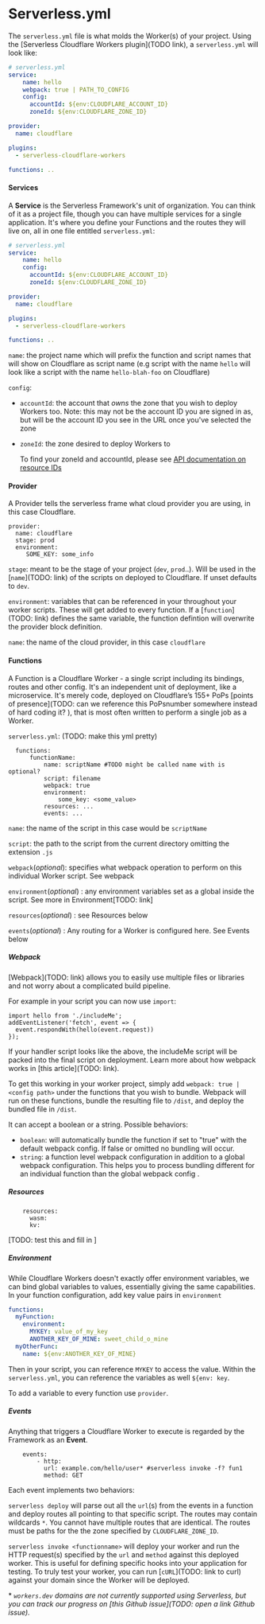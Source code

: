# Serverless.yml

The `serverless.yml` file is what molds the Worker(s) of your project. Using the [Serverless Cloudflare Workers plugin](TODO link), a `serverless.yml` will look like: 

```yml
# serverless.yml
service:
    name: hello
    webpack: true | PATH_TO_CONFIG
    config:
      accountId: ${env:CLOUDFLARE_ACCOUNT_ID}
      zoneId: ${env:CLOUDFLARE_ZONE_ID} 

provider:
  name: cloudflare

plugins:
  - serverless-cloudflare-workers

functions: ..
```

#### Services

A **Service** is the Serverless Framework's unit of organization. You can think of it as a project file, though you can have multiple services for a single application. It's where you define your Functions and the routes they will live on, all in one file entitled `serverless.yml`: 

```yml
# serverless.yml
service:
    name: hello
    config:
      accountId: ${env:CLOUDFLARE_ACCOUNT_ID}
      zoneId: ${env:CLOUDFLARE_ZONE_ID}

provider:
  name: cloudflare

plugins:
  - serverless-cloudflare-workers

functions: ..
```

`name`: the project name which will prefix the function and script names that will show on Cloudflare as script name (e.g script with the name `hello` will look like a script with the name `hello-blah-foo` on Cloudflare)

`config`:

- `accountId`: the account that *owns* the zone that you wish to deploy Workers too. Note: this may not be the account ID you are signed in as, but will be the account ID you see in the URL once you've selected the zone

- `zoneId`: the zone desired to deploy Workers to

  To find your zoneId and accountId, please see [API documentation on resource IDs](https://api.cloudflare.com/#getting-started-resource-ids)

#### Provider 

A Provider tells the serverless frame what cloud provider you are using, in this case Cloudflare. 

```
provider:
  name: cloudflare
  stage: prod
  environment:
     SOME_KEY: some_info
```

`stage`: meant to be the stage of your project (`dev`, `prod`..). Will be used in the [`name`](TODO: link) of the scripts on deployed to Cloudflare. If unset defaults to `dev`.

`environment`: variables that can be referenced in your throughout your worker scripts. These will get added to every function. If a [`function`](TODO: link) defines the same variable, the function defintion will overwrite the provider block definition.

`name`: the name of the cloud provider, in this case `cloudflare`

#### Functions

A Function is a Cloudflare Worker - a single script including its bindings, routes and other config. It's an independent unit of deployment, like a microservice. It's merely code, deployed on Cloudflare’s 155+ PoPs [points of presence](TODO: can we reference this PoPsnumber somewhere instead of hard coding it? ), that is most often written to perform a single job as a Worker.

 `serverless.yml`: (TODO: make this yml pretty)

```
  functions:
      functionName:
          name: scriptName #TODO might be called name with is optional?
          script: filename
          webpack: true
          environment:
              some_key: <some_value>
          resources: ...
          events: ...
```

`name`: the name of the script in this case would be `scriptName`

`script`: the path to the script from the current directory omitting the extension `.js` 

`webpack`(*optional*): specifies what webpack operation to perform on this individual Worker script. See webpack

`environment`(*optional*) : any environment variables set as a global inside the script. See more in Environment[TODO: link]

`resources`(*optional*) : see Resources below

`events`(*optional*) : Any routing for a Worker is configured here. See Events below

##### Webpack

[Webpack](TODO: link) allows you to easily use multiple files or libraries and not worry about a complicated build pipeline.

For example in your script you can now use `import`:

```
import hello from './includeMe';
addEventListener('fetch', event => {
  event.respondWith(hello(event.request))
});
```

If your handler script looks like the above, the includeMe script will be packed into the final script on deployment. Learn more about how webpack works in [this article](TODO: link).

To get this working in your worker project, simply add `webpack: true | <config path>` under the functions that you wish to bundle. Webpack will run on these functions, bundle the resulting file to `/dist`, and deploy the bundled file in `/dist`.

It can accept a boolean or a string. Possible behaviors:

- `boolean`: will automatically bundle the function if set to "true" with the default webpack config. If false or omitted no bundling will occur.
- `string`:  a function level webpack configuration in addition to a global webpack configuration. This helps you to process bundling different for an individual function than the global webpack config .

##### Resources

```
    resources:
      wasm:
      kv:
```

[TODO: test this and fill in ]

##### Environment

While Cloudflare Workers doesn't exactly offer environment variables, we can bind global variables to values, essentially giving the same capabilities. In your function configuration, add key value pairs in `environment`

```yaml
functions:
  myFunction:
    environment:
      MYKEY: value_of_my_key
      ANOTHER_KEY_OF_MINE: sweet_child_o_mine
  myOtherFunc:
  	name: ${env:ANOTHER_KEY_OF_MINE}
```

Then in your script, you can reference `MYKEY` to access the value. Within the `serverless.yml`, you can reference the variables as well `${env: key`.

To add a variable to every function use `provider`.

##### Events

Anything that triggers a Cloudflare Worker to execute is regarded by the Framework as an **Event**. 

```
    events:
    	- http:
          url: example.com/hello/user* #serverless invoke -f? fun1 
          method: GET
```

Each event implements two behaviors:

 `serverless deploy` will parse out all the `url`(s) from the events in a function and deploy routes all pointing to that specific script. The routes may contain wildcards `*`. You cannot have multiple routes that are identical. The routes must be paths for the the zone specified by `CLOUDFLARE_ZONE_ID`.

 `serverless invoke <functionname>` will deploy your worker and run the HTTP request(s) specified by the `url` and `method` against this deployed worker. This is useful for defining specific hooks into your application for testing. To truly test your worker, you can run [`cURL`](TODO: link to curl) against your domain since the Worker will be deployed.

\* *`workers.dev` domains are not currently supported using Serverless, but you can track our progress on [this Github issue](TODO: open a link Github issue).*

